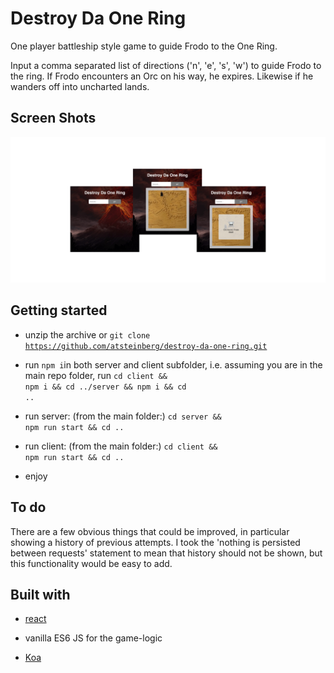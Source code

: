 # Destroy Da One Ring

One player battleship style game to guide Frodo to the One Ring.

Input a comma separated list of directions ('n', 'e', 's', 'w') to guide Frodo to the ring. If Frodo encounters an Orc on his way, he expires. Likewise if he wanders off into uncharted lands.

## Screen Shots

![screenshots](./screenshots2.png)

## Getting started

- unzip the archive or <code>git clone https://github.com/atsteinberg/destroy-da-one-ring.git</code>

* run <code>npm i</code>in both server and client subfolder, i.e. assuming you are in the main repo folder, run <code>cd client && npm i && cd ../server && npm i && cd ..</code>

* run server: (from the main folder:) <code>cd server && npm run start && cd ..</code>

* run client: (from the main folder:) <code>cd client && npm run start && cd ..</code>

- enjoy

## To do

There are a few obvious things that could be improved, in particular showing a history of previous attempts. I took the 'nothing is persisted between requests' statement to mean that history should not be shown, but this functionality would be easy to add.

## Built with

- [react](https://reactjs.org)

- vanilla ES6 JS for the game-logic

- [Koa](https://koajs.com/)
